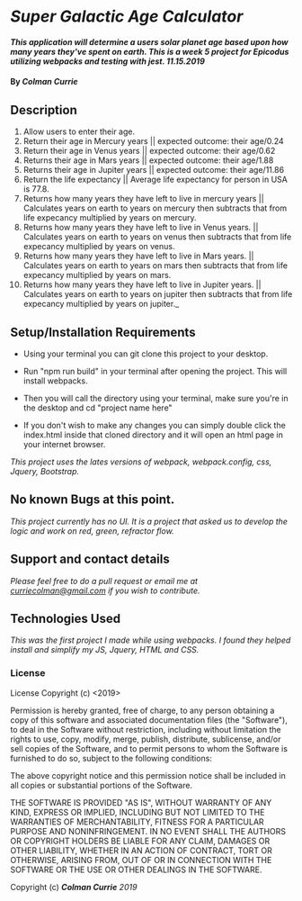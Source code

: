# _Super Galactic Age Calculator_

#### _This application will determine a users solar planet age based upon how many years they've spent on earth. This is a week 5 project for Epicodus utilizing webpacks and testing with jest. 11.15.2019_

#### By _**Colman Currie**_

## Description

1. Allow users to enter their age.
2. Return their age in Mercury years || expected outcome: their age/0.24
3. Return their age in Venus years || expected outcome: their age/0.62
4. Returns their age in Mars years || expected outcome: their age/1.88
5. Returns their age in Jupiter years || expected outcome: their age/11.86
6. Return the life expectancy || Average life expectancy for person in USA is 77.8.
7. Returns how many years they have left to live in mercury years || Calculates years on earth to years on mercury then subtracts that from life expecancy multiplied by years on mercury.
8. Returns how many years they have left to live in Venus years. || Calculates years on earth to years on venus then subtracts that from life expecancy multiplied by years on venus.
9. Returns how many years they have left to live in Mars years. || Calculates years on earth to years on mars then subtracts that from life expecancy multiplied by years on mars.
10. Returns how many years they have left to live in Jupiter years. || Calculates years on earth to years on jupiter then subtracts that from life expecancy multiplied by years on jupiter._

## Setup/Installation Requirements

* Using your terminal you can git clone this project to your desktop.

* Run "npm run build" in your terminal after opening the project. This will install webpacks.

* Then you will call the directory using your terminal, make sure you're in the desktop and cd "project name here"

* If you don't wish to make any changes you can simply double click the index.html inside that cloned directory and it will open an html page in your internet browser.


_This project uses the lates versions of webpack, webpack.config, css, Jquery, Bootstrap._

## No known Bugs at this point.

_This project currently has no UI. It is a project that asked us to develop the logic and work on red, green, refractor flow._

## Support and contact details

_Please feel free to do a pull request or email me at curriecolman@gmail.com if you wish to contribute._

## Technologies Used

_This was the first project I made while using webpacks. I found they helped install and simplify my JS, Jquery, HTML and CSS._

### License
License Copyright (c) <2019>

Permission is hereby granted, free of charge, to any person obtaining a copy of this software and associated documentation files (the "Software"), to deal in the Software without restriction, including without limitation the rights to use, copy, modify, merge, publish, distribute, sublicense, and/or sell copies of the Software, and to permit persons to whom the Software is furnished to do so, subject to the following conditions:

The above copyright notice and this permission notice shall be included in all copies or substantial portions of the Software.

THE SOFTWARE IS PROVIDED "AS IS", WITHOUT WARRANTY OF ANY KIND, EXPRESS OR IMPLIED, INCLUDING BUT NOT LIMITED TO THE WARRANTIES OF MERCHANTABILITY, FITNESS FOR A PARTICULAR PURPOSE AND NONINFRINGEMENT. IN NO EVENT SHALL THE AUTHORS OR COPYRIGHT HOLDERS BE LIABLE FOR ANY CLAIM, DAMAGES OR OTHER LIABILITY, WHETHER IN AN ACTION OF CONTRACT, TORT OR OTHERWISE, ARISING FROM, OUT OF OR IN CONNECTION WITH THE SOFTWARE OR THE USE OR OTHER DEALINGS IN THE SOFTWARE.

Copyright (c)  **_Colman Currie_** _2019_
